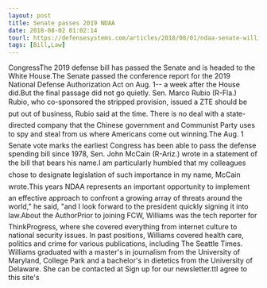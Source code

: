 ```yaml
---
layout: post
title: Senate passes 2019 NDAA
date: 2018-08-02 01:02:14
tourl: https://defensesystems.com/articles/2018/08/01/ndaa-senate-williams.aspx
tags: [Bill,Law]
---
```

CongressThe 2019 defense bill has passed the Senate and is headed to the White House.The Senate passed the conference report for the 2019 National Defense Authorization Act on Aug. 1-- a week after the House did.But the final passage did not go quietly. Sen. Marco Rubio (R-Fla.) Rubio, who co-sponsored the stripped provision, issued a ZTE should be put out of business, Rubio said at the time. There is no deal with a state-directed company that the Chinese government and Communist Party uses to spy and steal from us where Americans come out winning.The Aug. 1 Senate vote marks the earliest Congress has been able to pass the defense spending bill since 1978, Sen. John McCain (R-Ariz.) wrote in a statement of the bill that bears his name.I am particularly humbled that my colleagues chose to designate legislation of such importance in my name, McCain wrote.This years NDAA represents an important opportunity to implement an effective approach to confront a growing array of threats around the world," he said, "and I look forward to the president quickly signing it into law.About the AuthorPrior to joining FCW, Williams was the tech reporter for ThinkProgress, where she covered everything from internet culture to national security issues. In past positions, Williams covered health care, politics and crime for various publications, including The Seattle Times. Williams graduated with a master's in journalism from the University of Maryland, College Park and a bachelor's in dietetics from the University of Delaware. She can be contacted at Sign up for our newsletter.ttI agree to this site's 